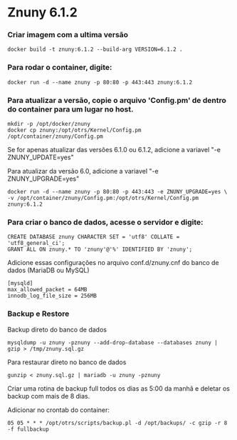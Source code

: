 # Znuny 6.1.2

### Criar imagem com a ultima versão
	docker build -t znuny:6.1.2 --build-arg VERSION=6.1.2 .

### Para rodar o container, digite:
	docker run -d --name znuny -p 80:80 -p 443:443 znuny:6.1.2

### Para atualizar a versão, copie o arquivo 'Config.pm' de dentro do container para um lugar no host.

	mkdir -p /opt/docker/znuny
	docker cp znuny:/opt/otrs/Kernel/Config.pm /opt/container/znuny/Config.pm

Se for apenas atualizar das versões 6.1.0 ou 6.1.2, adicione a variavel "-e ZNUNY_UPDATE=yes"

Para atualizar da versão 6.0, adicione a variavel "-e ZNUNY_UPGRADE=yes"

	docker run -d --name znuny -p 80:80 -p 443:443 -e ZNUNY_UPGRADE=yes \
	-v /opt/container/znuny/Config.pm:/opt/otrs/Kernel/Config.pm znuny:6.1.2

### Para criar o banco de dados, acesse o servidor e digite:
	CREATE DATABASE znuny CHARACTER SET = 'utf8' COLLATE = 'utf8_general_ci';
	GRANT ALL ON znuny.* TO 'znuny'@'%' IDENTIFIED BY 'znuny';

Adicione essas configurações no arquivo conf.d/znuny.cnf do banco de dados (MariaDB ou MySQL)

	[mysqld]
	max_allowed_packet = 64MB
	innodb_log_file_size = 256MB
 
### Backup e Restore
Backup direto do banco de dados

	mysqldump -u znuny -pznuny --add-drop-database --databases znuny | gzip > /tmp/znuny.sql.gz

Para restaurar direto no banco de dados

	gunzip < znuny.sql.gz | mariadb -u znuny -pznuny

Criar uma rotina de backup full todos os dias as 5:00 da manhã e deletar os backup com mais de 8 dias.

Adicionar no crontab do container:

	05 05 * * * /opt/otrs/scripts/backup.pl -d /opt/backups/ -c gzip -r 8 -f fullbackup
